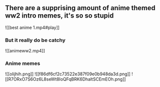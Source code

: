 ## There are a supprising amount of anime themed ww2 intro memes, it's so so stupid
![[best anime 1.mp4#play]]
### But it really do be catchy
![[animeww2.mp4]]
### Anime memes
![[olijhih.png]]
![[f86df6cf2c73522e387f09e0b948da3d.png]]
![[R7ORxO7S6Oz6L8seWt8IoQFqBRK6DhaltSCEmEOh.png]]